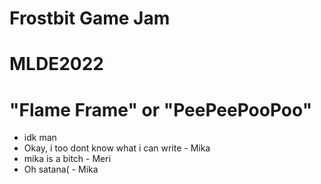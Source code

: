 # Frostbit Game Jam
# MLDE2022
# "Flame Frame" or "PeePeePooPoo"
- idk man
- Okay, i too dont know what i can write - Mika
- mika is a bitch  - Meri
- Oh satana( - Mika
